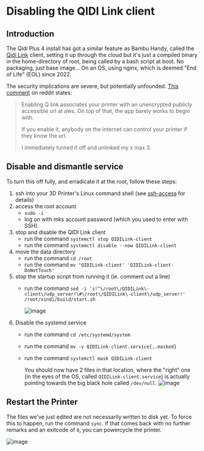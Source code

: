# Disabling the QIDI Link client

## Introduction

The Qidi Plus 4 install has got a similar feature as Bambu Handy, called the [Qidi Link](https://wiki.qidi3d.com/en/app) client, setting it up through the cloud but it's just a compiled binary in the home-directory of root, being called by a bash script at boot. No packaging, just base image... 
On an OS, using nginx, which is deemed "End of Life" (EOL) since 2022.

The security implications are severe, but potentially unfounded. [This comment](https://www.reddit.com/r/3Dprinting/comments/1g91nq9/comment/ltxrq06) on reddit states:

> Enabling Q link associates your printer with an unencrypted publicly accessible url at aws. On top of that, the app barely works to begin with.
>
> If you enable it, anybody on the internet can control your printer if they know the url.
>
> I immediately turned it off and unlinked my x max 3.

## Disable and dismantle service

To turn this off fully, and erradicate it at the root, follow these steps:

1. ssh into your 3D Printer's Linux command shell (see [ssh-access](https://github.com/qidi-community/Plus4-Wiki/tree/main/content/ssh-access) for details)
1. access the root account
    - `sudo -i`
    - log on with mks account password (which you used to enter with SSH).
1. stop and disable the QIDI Link client
    - run the command `systemctl stop QIDILink-client`
    - run the command `systemctl disable --now QIDILink-client`
1. move the data directory
    - run the command `cd /root`
    - run the command `mv 'QIDILink-client' 'QIDILink-client-DoNotTouch'`
1. stop the startup script from running it (ie. comment out a line)
    - run the command `sed -i 's!^\/root\/QIDILink\-client\/udp_server!\#\/root\/QIDILink\-client\/udp_server!' /root/xindi/build/start.sh`
      
      ![image](https://github.com/user-attachments/assets/b09a4d9d-19f7-44df-9789-5024ed48cae8)
1. Disable the systemd service
    - run the command `cd /etc/systemd/system`
    - run the command `mv -v QIDILink-client.service{,.masked}`
    - run the command `systemctl mask QIDILink-client`

      You should now have 2 files in that location, where the "right" one (in the eyes of the OS, called `QIDILink-client.service`) is actually pointing towards the big black hole called `/dev/null`.
      ![image](https://github.com/user-attachments/assets/49fff9cd-b761-41e0-bf94-2653b8074d5a)

## Restart the Printer

The files we've just edited are not necessarily written to disk yet. 
To force this to happen, run the command `sync`. If that comes back with no further remarks and an exitcode of `0`, you can powercycle the printer.

![image](https://github.com/user-attachments/assets/fde60fab-cb96-482a-aad2-c40e5a41a9f3)
